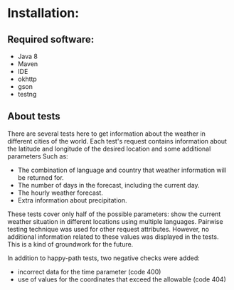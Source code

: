 # Installation:

## Required software:

- Java 8
- Maven 
- IDE
- okhttp
- gson
- testng

## About tests

There are several tests here to get information about the weather in different cities of the world.
Each test's request contains information about the latitude and longitude of the desired location and some additional parameters
Such as: 
- The combination of language and country that weather information will be returned for.
- The number of days in the forecast, including the current day.
- The hourly weather forecast.
- Extra information about precipitation.

These tests cover only half of the possible parameters: show the current weather situation in different locations using multiple languages.
Pairwise testing technique was used for other request attributes.
However, no additional information related to these values was displayed in the tests. 
This is a kind of groundwork for the future.

In addition to happy-path tests, two negative checks were added: 
- incorrect data for the time parameter (code 400)
- use of values for the coordinates that exceed the allowable (code 404)

